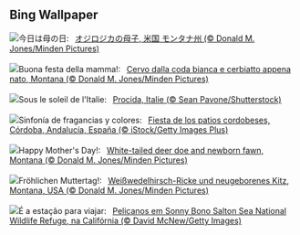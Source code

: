 ## Bing Wallpaper
![](https://www.bing.com/th?id=OHR.OdocoileusVirginianus_JA-JP8573295409_UHD.jpg&w=1000)今日は母の日:&nbsp;&ensp;[オジロジカの母子, 米国 モンタナ州 (© Donald M. Jones/Minden Pictures)](https://www.bing.com/th?id=OHR.OdocoileusVirginianus_JA-JP8573295409_UHD.jpg)
<br><br/>
![](https://www.bing.com/th?id=OHR.OdocoileusVirginianus_IT-IT8168130990_UHD.jpg&w=1000)Buona festa della mamma!:&nbsp;&ensp;[Cervo dalla coda bianca e cerbiatto appena nato, Montana (© Donald M. Jones/Minden Pictures)](https://www.bing.com/th?id=OHR.OdocoileusVirginianus_IT-IT8168130990_UHD.jpg)
<br><br/>
![](https://www.bing.com/th?id=OHR.ProcidaItaly_FR-FR4386022745_UHD.jpg&w=1000)Sous le soleil de l'Italie:&nbsp;&ensp;[Procida, Italie (© Sean Pavone/Shutterstock)](https://www.bing.com/th?id=OHR.ProcidaItaly_FR-FR4386022745_UHD.jpg)
<br><br/>
![](https://www.bing.com/th?id=OHR.CordobaCourtyardFlowers_ES-ES5272569194_UHD.jpg&w=1000)Sinfonía de fragancias y colores:&nbsp;&ensp;[Fiesta de los patios cordobeses, Córdoba, Andalucía, España (© iStock/Getty Images Plus)](https://www.bing.com/th?id=OHR.CordobaCourtyardFlowers_ES-ES5272569194_UHD.jpg)
<br><br/>
![](https://www.bing.com/th?id=OHR.OdocoileusVirginianus_EN-GB9846632194_UHD.jpg&w=1000)Happy Mother's Day!:&nbsp;&ensp;[White-tailed deer doe and newborn fawn, Montana (© Donald M. Jones/Minden Pictures)](https://www.bing.com/th?id=OHR.OdocoileusVirginianus_EN-GB9846632194_UHD.jpg)
<br><br/>
![](https://www.bing.com/th?id=OHR.OdocoileusVirginianus_DE-DE3260429830_UHD.jpg&w=1000)Fröhlichen Muttertag!:&nbsp;&ensp;[Weißwedelhirsch-Ricke und neugeborenes Kitz, Montana, USA (© Donald M. Jones/Minden Pictures)](https://www.bing.com/th?id=OHR.OdocoileusVirginianus_DE-DE3260429830_UHD.jpg)
<br><br/>
![](https://www.bing.com/th?id=OHR.SonnyBonoPelicans_PT-BR5084592128_UHD.jpg&w=1000)É a estação para viajar:&nbsp;&ensp;[Pelicanos em Sonny Bono Salton Sea National Wildlife Refuge, na Califórnia (© David McNew/Getty Images)](https://www.bing.com/th?id=OHR.SonnyBonoPelicans_PT-BR5084592128_UHD.jpg)
<br><br/>
